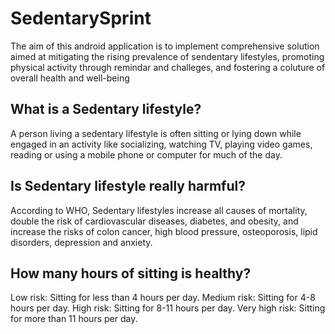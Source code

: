 # SedentarySprint
The aim of this android application is to implement comprehensive solution aimed at mitigating the rising prevalence of sendentary lifestyles, promoting physical activity through remindar and challeges, and fostering a coluture of overall health and well-being

## What is a Sedentary lifestyle?
A person living a sedentary lifestyle is often sitting or lying down while engaged in an activity like socializing, watching TV, playing video games, reading or using a mobile phone or computer for much of the day.

## Is Sedentary lifestyle really harmful?
According to WHO, Sedentary lifestyles increase all causes of mortality, double the risk of cardiovascular diseases, diabetes, and obesity, and increase the risks of colon cancer, high blood pressure, osteoporosis, lipid disorders, depression and anxiety.

## How many hours of sitting is healthy?
Low risk: Sitting for less than 4 hours per day. Medium risk: Sitting for 4-8 hours per day.
High risk: Sitting for 8-11 hours per day.
Very high risk: Sitting for more than 11 hours per day.
